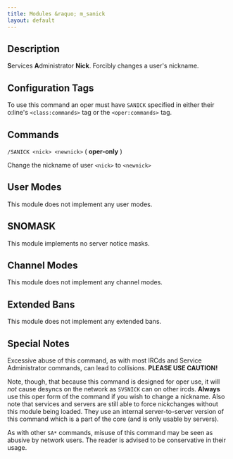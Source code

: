 ```yaml
---
title: Modules &raquo; m_sanick
layout: default
---
```


## Description

**S**ervices **A**dministrator **Nick**. Forcibly changes a user's nickname.

## Configuration Tags

To use this command an oper must have `SANICK` specified in either their o:line's `<class:commands>` tag or the 
`<oper:commands>` tag.

## Commands

`/SANICK <nick> <newnick>` ( **oper-only** )

Change the nickname of user `<nick>` to `<newnick>`

## User Modes

This module does not implement any user modes.

## SNOMASK

This module implements no server notice masks.

## Channel Modes

This module does not implement any channel modes.

## Extended Bans

This module does not implement any extended bans.

## Special Notes

Excessive abuse of this command, as with most IRCds and Service Administrator commands, can lead to collisions. 
**PLEASE USE CAUTION!**

Note, though, that because this command is designed for oper use, it will *not* cause desyncs on the network as `SVSNICK`
can on other ircds. **Always** use this oper form of the command if you wish to change a nickname. Also note that 
services and servers are still able to force nickchanges without this module being loaded. They use an internal 
server-to-server version of this command which is a part of the core (and is only usable by servers). 

As with other `SA*` commands, misuse of this command may be seen as abusive by network users. The reader is advised
to be conservative in their usage.
